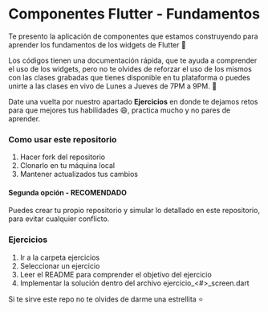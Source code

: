 # Componentes Flutter - Fundamentos
Te presento la aplicación de componentes que estamos construyendo para aprender los fundamentos de los widgets de Flutter :eyes:

Los códigos tienen una documentación rápida, que te ayuda a comprender el uso de los widgets, pero no te olvides de reforzar el uso de los mismos con las clases grabadas que tienes disponible en tu plataforma o puedes unirte a las clases en vivo de Lunes a Jueves de 7PM a 9PM. :rocket:

Date una vuelta por nuestro apartado **Ejercicios** en donde te dejamos retos para que mejores tus habilidades :smile:, practica mucho y no pares de aprender. 

### Como usar este repositorio
1. Hacer fork del repositorio
2. Clonarlo en tu máquina local
3. Mantener actualizados tus cambios

#### Segunda opción - RECOMENDADO
Puedes crear tu propio repositorio y simular lo detallado en este repositorio, para evitar cualquier conflicto.

### Ejercicios
1. Ir a la carpeta ejercicios
2. Seleccionar un ejercicio
3. Leer el README para comprender el objetivo del ejercicio
4. Implementar la solución dentro del archivo ejercicio_<#>_screen.dart


Si te sirve este repo no te olvides de darme una estrellita ⭐ 
